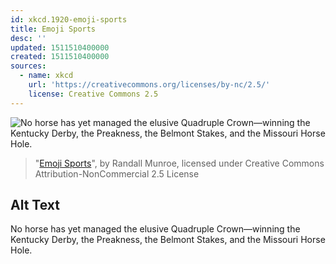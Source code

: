 ```yaml
---
id: xkcd.1920-emoji-sports
title: Emoji Sports
desc: ''
updated: 1511510400000
created: 1511510400000
sources:
  - name: xkcd
    url: 'https://creativecommons.org/licenses/by-nc/2.5/'
    license: Creative Commons 2.5
---
```

![No horse has yet managed the elusive Quadruple Crown—winning the Kentucky Derby, the Preakness, the Belmont Stakes, and the Missouri Horse Hole.](https://imgs.xkcd.com/comics/emoji_sports.png)
> "[Emoji Sports](https://xkcd.com/1920/)", by Randall Munroe, licensed under Creative Commons Attribution-NonCommercial 2.5 License

## Alt Text
No horse has yet managed the elusive Quadruple Crown—winning the Kentucky Derby, the Preakness, the Belmont Stakes, and the Missouri Horse Hole.
